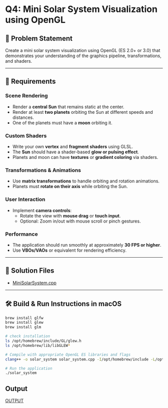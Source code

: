 # Q4: Mini Solar System Visualization using OpenGL

## 🧩 Problem Statement

Create a mini solar system visualization using OpenGL (ES 2.0+ or 3.0) that demonstrates your understanding of the graphics pipeline, transformations, and shaders.

---

## 🎯 Requirements

### Scene Rendering
- Render a **central Sun** that remains static at the center.
- Render at least **two planets** orbiting the Sun at different speeds and distances.
- One of the planets must have a **moon** orbiting it.

### Custom Shaders
- Write your own **vertex** and **fragment shaders** using GLSL.
- The **Sun** should have a shader-based **glow or pulsing effect**.
- Planets and moon can have **textures** or **gradient coloring** via shaders.

### Transformations & Animations
- Use **matrix transformations** to handle orbiting and rotation animations.
- Planets must **rotate on their axis** while orbiting the Sun.

### User Interaction
- Implement **camera controls**:
  - Rotate the view with **mouse drag** or **touch input**.
  - Optional: Zoom in/out with mouse scroll or pinch gestures.

### Performance
- The application should run smoothly at approximately **30 FPS or higher**.
- Use **VBOs/VAOs** or equivalent for rendering efficiency.

---

## 🔗 Solution Files

- [MiniSolarSystem.cpp](./MiniSolarSystem.cpp)  

---

## 🛠️ Build & Run Instructions in macOS

```bash
brew install glfw
brew install glew
brew install glm

# check installation
ls /opt/homebrew/include/GL/glew.h
ls /opt/homebrew/lib/libGLEW*

# Compile with appropriate OpenGL ES libraries and flags
clang++ -o solar_system solar_system.cpp -I/opt/homebrew/include -L/opt/homebrew/lib -lglfw -lglew -framework OpenGL

# Run the application
./solar_system
```

## Output

[OUTPUT](./question4output.mov)
